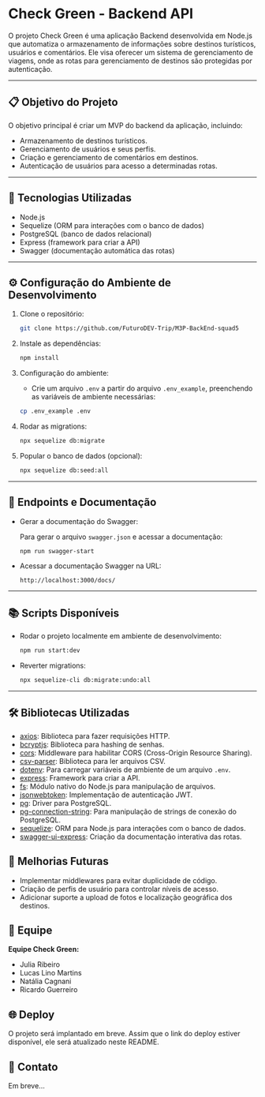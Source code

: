 # Check Green - Backend API

O projeto Check Green é uma aplicação Backend desenvolvida em Node.js que automatiza o armazenamento de informações sobre destinos turísticos, usuários e comentários. Ele visa oferecer um sistema de gerenciamento de viagens, onde as rotas para gerenciamento de destinos são protegidas por autenticação.

---

## 📋 Objetivo do Projeto
O objetivo principal é criar um MVP do backend da aplicação, incluindo:
- Armazenamento de destinos turísticos.
- Gerenciamento de usuários e seus perfis.
- Criação e gerenciamento de comentários em destinos.
- Autenticação de usuários para acesso a determinadas rotas.

---

## 🚀 Tecnologias Utilizadas
- Node.js
- Sequelize (ORM para interações com o banco de dados)
- PostgreSQL (banco de dados relacional)
- Express (framework para criar a API)
- Swagger (documentação automática das rotas)

---

## ⚙️ Configuração do Ambiente de Desenvolvimento
1. Clone o repositório:

    ```bash
    git clone https://github.com/FuturoDEV-Trip/M3P-BackEnd-squad5
    ```

2. Instale as dependências:

    ```bash
    npm install
    ```

3. Configuração do ambiente:
   - Crie um arquivo `.env` a partir do arquivo `.env_example`, preenchendo as variáveis de ambiente necessárias:

    ```bash
    cp .env_example .env
    ```

4. Rodar as migrations:

    ```bash
    npx sequelize db:migrate
    ```

5. Popular o banco de dados (opcional):

    ```bash
    npx sequelize db:seed:all
    ```

---

## 📖 Endpoints e Documentação
- Gerar a documentação do Swagger:

   Para gerar o arquivo `swagger.json` e acessar a documentação:

    ```bash
    npm run swagger-start
    ```

- Acessar a documentação Swagger na URL:

    ```
    http://localhost:3000/docs/
    ```

---

## 📚 Scripts Disponíveis
- Rodar o projeto localmente em ambiente de desenvolvimento:

    ```bash
    npm run start:dev
    ```

- Reverter migrations:

    ```bash
    npx sequelize-cli db:migrate:undo:all
    ```

---

## 🛠️ Bibliotecas Utilizadas
- [axios](https://github.com/axios/axios): Biblioteca para fazer requisições HTTP.
- [bcryptjs](https://github.com/dcodeIO/bcrypt.js): Biblioteca para hashing de senhas.
- [cors](https://github.com/expressjs/cors): Middleware para habilitar CORS (Cross-Origin Resource Sharing).
- [csv-parser](https://github.com/Keyang/node-csv-parser): Biblioteca para ler arquivos CSV.
- [dotenv](https://github.com/motdotla/dotenv): Para carregar variáveis de ambiente de um arquivo `.env`.
- [express](https://expressjs.com/): Framework para criar a API.
- [fs](https://nodejs.org/api/fs.html): Módulo nativo do Node.js para manipulação de arquivos.
- [jsonwebtoken](https://github.com/auth0/node-jsonwebtoken): Implementação de autenticação JWT.
- [pg](https://node-postgres.com/): Driver para PostgreSQL.
- [pg-connection-string](https://github.com/toojoy/pg-connection-string): Para manipulação de strings de conexão do PostgreSQL.
- [sequelize](https://sequelize.org/): ORM para Node.js para interações com o banco de dados.
- [swagger-ui-express](https://github.com/scottie1984/swagger-ui-express): Criação da documentação interativa das rotas.

## 🚧 Melhorias Futuras
- Implementar middlewares para evitar duplicidade de código.
- Criação de perfis de usuário para controlar níveis de acesso.
- Adicionar suporte a upload de fotos e localização geográfica dos destinos.

## 👥 Equipe
**Equipe Check Green:**
- Julia Ribeiro
- Lucas Lino Martins
- Natália Cagnani
- Ricardo Guerreiro

## 🌐 Deploy

O projeto será implantado em breve. Assim que o link do deploy estiver disponível, ele será atualizado neste README.

## 🔗 Contato

Em breve...